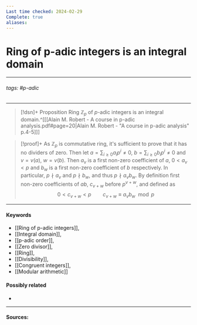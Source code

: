 ```yaml
---
Last time checked: 2024-02-29
Complete: true
aliases:
---
```

# Ring of p-adic integers is an integral domain
***
###### tags: #p-adic 
***
>[!dsn]+ Proposition
>Ring $\mathbb{Z}_{p}$ of $p$-adic integers is an integral domain.^[[[Alain M. Robert - A course in p-adic analysis.pdf#page=20|Alain M. Robert - "A course in p-adic analysis" p.4-5]]]

>[!proof]+
>As $\mathbb{Z}_{p}$ is commutative ring, it's sufficient to prove that it has no dividers of zero. Then let $a=\sum_{i\ge0}a_{i}p^{i}\ne0$, $b=\sum_{i\ge0}b_{i}p^{i}\ne0$ and $v=v(a)$, $w=v(b)$.
>Then $a_{v}$ is a first non-zero coefficient of $a$, $0<a_{v}<p$ and $b_{w}$ is a first non-zero coefficient of $b$ respectively. In particular, $p\nmid a_{v}$ and $p\nmid b_{w}$, and thus $p\nmid a_{v}b_{w}$. By definition first non-zero coefficients of $ab$, $c_{v+w}$ before $p^{v+w}$, and defined as
>$$0<c_{v+w}<p \qquad c_{v+w}\equiv a_{v}b_{w}\mod{p}$$

***
#### Keywords
- [[Ring of p-adic integers]],
- [[Integral domain]],
- [[p-adic order]],
- [[Zero divisor]],
- [[Ring]],
- [[Divisibility]],
- [[Congruent integers]],
- [[Modular arithmetic]]
#### Possibly related
- 
***
#### Sources: